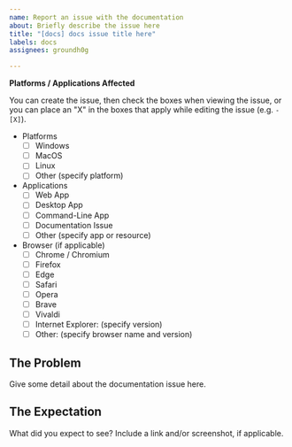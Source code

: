 ```yaml
---
name: Report an issue with the documentation
about: Briefly describe the issue here
title: "[docs] docs issue title here"
labels: docs
assignees: groundh0g

---
```


**Platforms / Applications Affected**

You can create the issue, then check the boxes when viewing the issue, or you can place an "X" in the boxes that apply while editing the issue (e.g. `- [X]`).

- Platforms
  - [ ] Windows
  - [ ] MacOS
  - [ ] Linux
  - [ ] Other (specify platform)

- Applications
  - [ ] Web App
  - [ ] Desktop App
  - [ ] Command-Line App
  - [ ] Documentation Issue
  - [ ] Other (specify app or resource)

- Browser (if applicable)
  - [ ] Chrome / Chromium
  - [ ] Firefox
  - [ ] Edge
  - [ ] Safari
  - [ ] Opera
  - [ ] Brave
  - [ ] Vivaldi
  - [ ] Internet Explorer: (specify version)
  - [ ] Other: (specify browser name and version)

## The Problem

Give some detail about the documentation issue here.

## The Expectation

What did you expect to see? Include a link and/or screenshot, if applicable.

